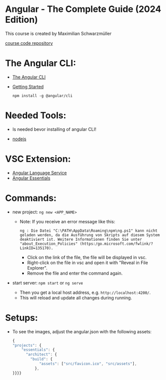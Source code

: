 # Angular - The Complete Guide (2024 Edition)

This course is created by Maximilian Schwarzmüller

[course code repository](https://github.com/mschwarzmueller/angular-complete-guide-course-resources)

# The Angular CLI:

- [The Angular CLI](https://angular.dev/tools/cli)
- [Getting Started](https://angular.dev/tools/cli/setup-local)

  `npm install -g @angular/cli`

# Needed Tools:

- Is needed bevor installing of angular CLI!

- [nodejs](https://nodejs.org/en)

# VSC Extension:

- [Angular Language Service](https://marketplace.visualstudio.com/items?itemName=Angular.ng-template)
- [Angular Essentials](https://marketplace.visualstudio.com/items?itemName=johnpapa.angular-essentials)

# Commands:

- new project:
  `ng new <APP_NAME>`

  - Note: If you receive an error message like this:

        ng : Die Datei "C:\PATH\AppData\Roaming\npm\ng.ps1" kann nicht geladen werden, da die Ausführung von Skripts auf diesem System deaktiviert ist. Weitere Informationen finden Sie unter
        "about_Execution_Policies" (https:/go.microsoft.com/fwlink/?LinkID=135170).

    - Click on the link of the file, the file will be displayed in vsc.
    - Right-click on the file in vsc and open it with "Reveal in File Explorer".
    - Remove the file and enter the command again.

- start server:
  `npm start` or `ng serve`

  - Then you get a local host address, e.g. `http://localhost:4200/`.
  - This will reload and update all changes during running.

# Setups:

- To see the images, adjust the angular.json with the following assets:

  ```ts
  {
  "projects": {
      "essentials": {
        "architect": {
          "build": {
              "assets": ["src/favicon.ico", "src/assets"],
            },
  }}}}

  ```
